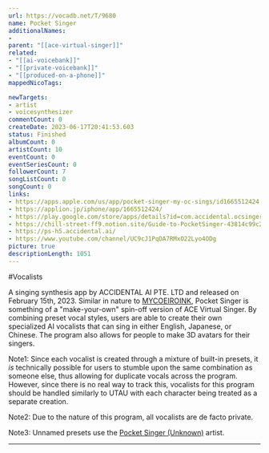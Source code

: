 ```yaml
---
url: https://vocadb.net/T/9680
name: Pocket Singer
additionalNames: 
- 
parent: "[[ace-virtual-singer]]"
related:
- "[[ai-voicebank]]"
- "[[private-voicebank]]"
- "[[produced-on-a-phone]]"
mappedNicoTags:

newTargets:
- artist
- voicesynthesizer
commentCount: 0
createDate: 2023-06-17T20:41:53.603
status: Finished
albumCount: 0
artistCount: 10
eventCount: 0
eventSeriesCount: 0
followerCount: 7
songListCount: 0
songCount: 0
links: 
- https://apps.apple.com/us/app/pocket-singer-my-oc-sings/id1665512424
- https://applion.jp/iphone/app/1665512424/
- https://play.google.com/store/apps/details?id=com.accidental.ocsinger&hl=en&gl=US
- https://chill-street-ff9.notion.site/Guide-to-PocketSinger-43814c99c2014410bd40291a0d7377ff
- https://ps-h5.accidental.ai/
- https://www.youtube.com/channel/UC9cJ1PqDA7RMxO22Lyo4ODg
picture: true
descriptionLength: 1051
---
```


#Vocalists

A singing synthesis app by ACCIDENTAL AI PTE. LTD and released on February 15th, 2023. Similar in nature to [MYCOEIROINK](https://vocadb.net/T/9684/mycoeiroink), Pocket Singer is something of a "make-your-own" spin-off version of ACE Virtual Singer. By combining preset vocal styles, users are able to create their own specialized AI vocalists that can sing in either English, Japanese, or Chinese. The program also allows for people to make 3D avatars for their singers.

Note1: Since each vocalist is created through a mixture of built-in presets, it *is* technically possible for users to stumble upon the same combination as someone else, thus allowing for duplicate vocals across the program. However, since there is no real way to track this, vocalists for this program should be handled similarly to UTAU with each character being treated as a separate creation. 

Note2: Due to the nature of this program, all vocalists are de facto private.

Note3: Unnamed presets use the [Pocket Singer (Unknown)](https://vocadb.net/Ar/125022) artist.

---

